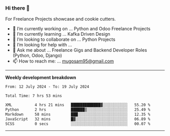 ### Hi there 👋 



For Freelance Projects showcase and cookie cutters.

- 🔭 I’m currently working on ... Python and Odoo Freelance Projects
- 🌱 I’m currently learning ... Kafka Driven Design
- 👯 I’m looking to collaborate on ... Python Projects
- 🤔 I’m looking for help with ...
- 💬 Ask me about ... Freelance Gigs and Backend Developer Roles (Python, Odoo, Django)
- 📫 How to reach me: ... mugosam95@gmail.com
---------
**Weekly development breakdown**
<!--START_SECTION:waka-->

```txt
From: 12 July 2024 - To: 19 July 2024

Total Time: 7 hrs 53 mins

XML          4 hrs 21 mins   █████████████▓░░░░░░░░░░░   55.20 %
Python       2 hrs           ██████▒░░░░░░░░░░░░░░░░░░   25.49 %
Markdown     58 mins         ███░░░░░░░░░░░░░░░░░░░░░░   12.35 %
JavaScript   32 mins         █▓░░░░░░░░░░░░░░░░░░░░░░░   06.89 %
SCSS         0 secs          ░░░░░░░░░░░░░░░░░░░░░░░░░   00.07 %
```

<!--END_SECTION:waka-->

----------


